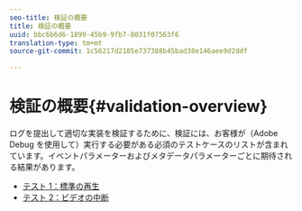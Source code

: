 ```yaml
---
seo-title: 検証の概要
title: 検証の概要
uuid: bbc6b6d6-1899-45b9-9fb7-8031f07563f6
translation-type: tm+mt
source-git-commit: 1c56217d2185e737388b45bad38e146aee9d2ddf

---
```



# 検証の概要{#validation-overview}

ログを提出して適切な実装を検証するために、検証には、お客様が（Adobe Debug を使用して）実行する必要がある必須のテストケースのリストが含まれています。イベントパラメーターおよびメタデータパラメーターごとに期待される結果があります。

* [テスト 1：標準の再生](test1-standard-playback.md)
* [テスト 2：ビデオの中断](test2-video-interrupt.md)
